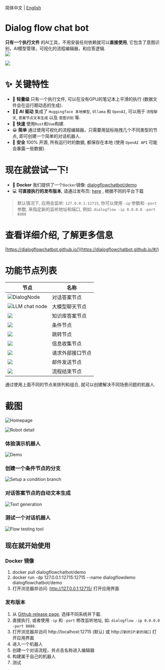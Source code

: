 简体中文 | [English](./README.md)

# Dialog flow chat bot
**只有一个执行文件** 的AI工具，不用安装任何依赖就可以**直接使用**, 它包含了意图识别，AI模型管理，可视化的流程编辑器，和应答逻辑.  
<img src="https://img.shields.io/badge/Latest_version-v1.17.5-blue" />

![](https://github.com/dialogflowchatbot/dialogflow-showcase/blob/7f412d0746cfbddd43a7a75abb246add63d12200/src/assets/screenshots/flow-editor.png)

# ✨ 关键特性
* 🛒 **轻量级** 只有一个执行文件, 可以在没有GPU的笔记本上平滑的执行 (数据文件会在运行期动态的生成).
* 🐱‍🏍 **AI 驱动** 集成了 `Huggingface 本地模型`, `Ollama` 和 `OpenAI`, 可以用于 `流程聊天`, `答案节点文本生成` 以及 `意图识别` 等.
* 🚀 **快速** 使用`Rust`和`Vue`构建.
* 😀 **简单** 通过使用可视化的流程编辑器，只需要用鼠标拖拽几个不同类型的节点, 即可创建一个简单的对话机器人.
* 🔐 **安全** 100% 开源, 所有运行时的数据, 都保存在本地 (使用 `OpenAI API` 可能会暴露一些数据).

# 现在就尝试一下!
* 🐋 **Docker** 我们提供了一个`Docker`镜像: [dialogflowchatbot/demo](https://hub.docker.com/repository/docker/dialogflowchatbot/demo)
* 💻 **可直接执行的发布版本**, 请通过发布页: [here](https://github.com/dialogflowchatbot/dialogflow/releases) , 根据不同的平台下载

> 默认情况下, 应用会监听: `127.0.0.1:12715`, 你可以使用 `-ip` 参数和 `-port` 参数, 来指定新的监听地址和端口, 例如: `dialogflow -ip 0.0.0.0 -port 8888`

<!-- # Releases and source code
* 💾 If you're looking for **binary releases**, please check [here](https://github.com/dialogflowchatbot/dialogflow/releases)
* 🎈 The **back end** of this application is [here](https://github.com/dialogflowchatbot/dialogflow-backend)
* 🎨 The **front end** of this application is [here](https://github.com/dialogflowchatbot/dialogflow-frontend) -->

# 查看详细介绍, 了解更多信息
[https://dialogflowchatbot.github.io/](https://dialogflowchatbot.github.io/#/)

# 功能节点列表
|节点|名称|
|----|----|
|![DialogNode](https://github.com/dialogflowchatbot/dialogflow-showcase/blob/c30533aead90dfe563f1dbe89e4623c215bd0f2d/src/assets/dialogNode.png)|对话答案节点|
|![LLM chat node](https://dialogflowchatbot.github.io/assets/llmChatNode-IFUpFC-1.png)|大模型聊天节点|
|![](https://dialogflowchatbot.github.io/assets/knowledgeBaseAnswerNode-nPaXLuCc.png)|知识库答案节点|
|![](https://dialogflowchatbot.github.io/assets/conditionNode-DyKXzgYH.png)|条件节点|
|![](https://github.com/dialogflowchatbot/dialogflow-showcase/blob/c30533aead90dfe563f1dbe89e4623c215bd0f2d/src/assets/gotoNode.png)|跳转节点|
|![](https://dialogflowchatbot.github.io/assets/collectNode-8FKuiM1E.png)|信息收集节点|
|![](https://dialogflowchatbot.github.io/assets/externalApiNode-Cq5407hi.png)|请求外部接口节点|
|![](https://dialogflowchatbot.github.io/assets/sendEmailNode-CSpJZw-P.png)|邮件发送节点|
|![](https://github.com/dialogflowchatbot/dialogflow-showcase/blob/c30533aead90dfe563f1dbe89e4623c215bd0f2d/src/assets/endNode.png)|流程结束节点|

通过使用上面不同的节点来排列和组合, 就可以创建解决不同场景问题的机器人.

# 截图
![Homepage](https://github.com/dialogflowchatbot/dialogflow-showcase/blob/c30533aead90dfe563f1dbe89e4623c215bd0f2d/src/assets/screenshots/screenshot1.png)

![Robot detail](https://github.com/dialogflowchatbot/dialogflow-showcase/blob/c30533aead90dfe563f1dbe89e4623c215bd0f2d/src/assets/screenshots/screenshot2.png)

### 体验演示机器人
![Demo](https://github.com/dialogflowchatbot/dialogflow-showcase/blob/ae15f7fabebe154ebc8dec8511cb1ec063163358/src/assets/demo1.gif)

### 创建一个条件节点的分支
![Setup a condition branch](https://github.com/dialogflowchatbot/dialogflow-showcase/blob/18f8b2821921f1732e7699f515615a3d7838f16a/screenshots/condition1.gif)

### 对话答案节点的自动文本生成

![Text generation](https://github.com/dialogflowchatbot/dialogflow-showcase/blob/main/src/assets/screenshots/textGeneration.gif?raw=true "Text generation")

### 测试一个对话机器人
![Flow testing tool](https://github.com/dialogflowchatbot/dialogflow-showcase/blob/main/src/assets/screenshots/testing.png?raw=true "Flow testing tool")


## 现在就开始使用

### Docker 镜像
1. docker pull dialogflowchatbot/demo
2. docker run -dp 127.0.0.1:12715:12715 --name dialogflowdemo dialogflowchatbot/demo
3. 打开浏览器并访问: http://127.0.0.1:12715/ 打开应用界面

### 发布版本
1. 从 [Github release page](https://github.com/dialogflowchatbot/dialogflow/releases), 选择不同系统并下载.
1. 直接执行, 或者使用 `-ip` 和 `-port` 修改监听地址, 如: `dialogflow -ip 0.0.0.0 -port 8888`.
1. 打开浏览器并访问 http://localhost:12715 (默认) 或 http://`新的IP`:`新的端口` 打开应用界面
1. 进入一个机器人
2. 创建一个对话流程，并点击名称进入编辑器
1. 构建属于自己的机器人
1. 测试
